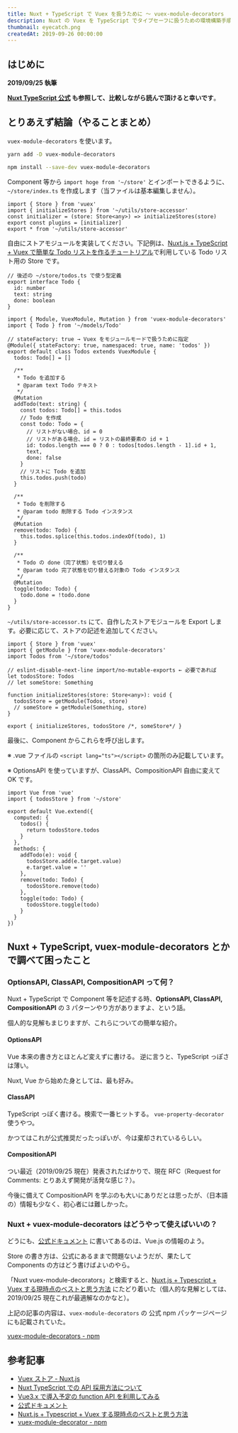 ```yaml
---
title: Nuxt + TypeScript で Vuex を扱うために ～ vuex-module-decorators
description: Nuxt の Vuex を TypeScript でタイプセーフに扱うための環境構築手順を紹介します。vuex-module-decorator を使います。
thumbnail: eyecatch.png
createdAt: 2019-09-26 00:00:00
---
```


## はじめに

**2019/09/25 執筆**

**[Nuxt TypeScript 公式](https://typescript.nuxtjs.org/) も参照して、比較しながら読んで頂けると幸いです**。

## とりあえず結論（やることまとめ）

`vuex-module-decorators` を使います。

<code-group>
  <code-block label="Yarn" active>

```bash
yarn add -D vuex-module-decorators
```

  </code-block>
  <code-block label="NPM">

```bash
npm install --save-dev vuex-module-decorators
```

  </code-block>
</code-group>

Component 等から `import hoge from '~/store'` とインポートできるように、`~/store/index.ts` を作成します（当ファイルは基本編集しません）。

```typescript[store/index.ts]
import { Store } from 'vuex'
import { initializeStores } from '~/utils/store-accessor'
const initializer = (store: Store<any>) => initializeStores(store)
export const plugins = [initializer]
export * from '~/utils/store-accessor'
```

自由にストアモジュールを実装してください。下記例は、[Nuxt.js + TypeScript + Vuex で簡単な Todo リストを作るチュートリアル](../nuxt-typescript-vuex-todo-tutorial)で利用している Todo リスト用の Store です。

```typescript[models/Todo.ts]
// 後述の ~/store/todos.ts で使う型定義
export interface Todo {
  id: number
  text: string
  done: boolean
}
```

```typescript[store/todos.ts（ストアモジュールの一例）]
import { Module, VuexModule, Mutation } from 'vuex-module-decorators'
import { Todo } from '~/models/Todo'

// stateFactory: true → Vuex をモジュールモードで扱うために指定
@Module({ stateFactory: true, namespaced: true, name: 'todos' })
export default class Todos extends VuexModule {
  todos: Todo[] = []

  /**
   * Todo を追加する
   * @param text Todo テキスト
   */
  @Mutation
  addTodo(text: string) {
    const todos: Todo[] = this.todos
    // Todo を作成
    const todo: Todo = {
      // リストがない場合、id = 0
      // リストがある場合、id = リストの最終要素の id + 1
      id: todos.length === 0 ? 0 : todos[todos.length - 1].id + 1,
      text,
      done: false
    }
    // リストに Todo を追加
    this.todos.push(todo)
  }

  /**
   * Todo を削除する
   * @param todo 削除する Todo インスタンス
   */
  @Mutation
  remove(todo: Todo) {
    this.todos.splice(this.todos.indexOf(todo), 1)
  }

  /**
   * Todo の done（完了状態）を切り替える
   * @param todo 完了状態を切り替える対象の Todo インスタンス
   */
  @Mutation
  toggle(todo: Todo) {
    todo.done = !todo.done
  }
}
```

`~/utils/store-accessor.ts` にて、自作したストアモジュールを Export します。必要に応じて、ストアの記述を追加してください。

```typescript[utils/store-accessor.ts]
import { Store } from 'vuex'
import { getModule } from 'vuex-module-decorators'
import Todos from '~/store/todos'

// eslint-disable-next-line import/no-mutable-exports ← 必要であれば
let todosStore: Todos
// let someStore: Something

function initializeStores(store: Store<any>): void {
  todosStore = getModule(Todos, store)
  // someStore = getModule(Something, store)
}

export { initializeStores, todosStore /*, someStore*/ }
```

最後に、Component からこれらを呼び出します。

※ .vue ファイルの `<script lang="ts"></script>` の箇所のみ記載しています。

※ OptionsAPI を使っていますが、ClassAPI、CompositionAPI 自由に変えて OK です。

```typescript[component-script]
import Vue from 'vue'
import { todosStore } from '~/store'

export default Vue.extend({
  computed: {
    todos() {
      return todosStore.todos
    }
  },
  methods: {
    addTodo(e): void {
      todosStore.add(e.target.value)
      e.target.value = ''
    },
    remove(todo: Todo) {
      todosStore.remove(todo)
    },
    toggle(todo: Todo) {
      todosStore.toggle(todo)
    }
  }
})
```

## Nuxt + TypeScript, vuex-module-decorators とかで調べて困ったこと

### OptionsAPI, ClassAPI, CompositionAPI って何？

Nuxt + TypeScript で Component 等を記述する時、**OptionsAPI, ClassAPI, CompositionAPI** の 3 パターンやり方がありますよ、という話。

個人的な見解もまじりますが、これらについての簡単な紹介。

#### OptionsAPI

Vue 本来の書き方とほとんど変えずに書ける。
逆に言うと、TypeScript っぽさは薄い。

Nuxt, Vue から始めた身としては、最も好み。

#### ClassAPI

TypeScript っぽく書ける。検索で一番ヒットする。
`vue-property-decorator` 使うやつ。

かつてはこれが公式推奨だったっぽいが、今は棄却されているらしい。

#### CompositionAPI

つい最近（2019/09/25 現在）発表されたばかりで、現在 RFC（Request for Comments: とりあえず開発が活発な感じ？）。

今後に備えて CompositionAPI を学ぶのも大いにありだとは思ったが、（日本語の）情報も少なく、初心者には難しかった。

### Nuxt + vuex-module-decorators はどうやって使えばいいの？

どうにも、[公式ドキュメント](https://championswimmer.in/vuex-module-decorators/pages/overview.html#what-it-does) に書いてあるのは、Vue.js の情報のよう。

Store の書き方は、公式にあるままで問題ないようだが、果たして Components の方はどう書けばよいのやら。

「Nuxt vuex-module-decorators」と検索すると、[Nuxt.js + Typescript + Vuex する現時点のベストと思う方法](https://qiita.com/suzukenz/items/0b5c0eb5196646599377) にたどり着いた（個人的な見解としては、2019/09/25 現在これが最適解なのかなと）。

上記の記事の内容は、`vuex-module-decorators` の 公式 npm パッケージページにも記載されていた。

[vuex-module-decorators - npm](https://www.npmjs.com/package/vuex-module-decorators)

## 参考記事

- [Vuex ストア - Nuxt.js](https://ja.nuxtjs.org/guide/vuex-store/)
- [Nuxt TypeScript での API 採用方法について](https://teratail.com/questions/211457)
- [Vue3.x で導入予定の function API を利用してみる](https://qiita.com/nkumag/items/f890e168be98bf3e4f77)
- [公式ドキュメント](https://championswimmer.in/vuex-module-decorators/pages/overview.html#what-it-does)
- [Nuxt.js + Typescript + Vuex する現時点のベストと思う方法](https://qiita.com/suzukenz/items/0b5c0eb5196646599377)
- [vuex-module-decorator - npm](https://www.npmjs.com/package/vuex-module-decorators)

